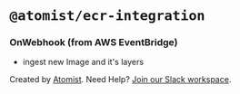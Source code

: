 # `@atomist/ecr-integration`

### OnWebhook (from AWS EventBridge)

-   ingest new Image and it's layers

[docker-login]:
    https://medium.com/@mohitshrestha02/how-to-login-to-amazon-ecr-and-store-your-local-docker-images-with-an-example-9aa845c4134c
[ecr-event-bridge]:
    https://docs.aws.amazon.com/AmazonECR/latest/userguide/ecr-eventbridge.html

Created by [Atomist][atomist]. Need Help? [Join our Slack workspace][slack].

[atomist]: https://atomist.com/ "Atomist - How Teams Deliver Software"
[slack]: https://join.atomist.com/ "Atomist Community Slack"
